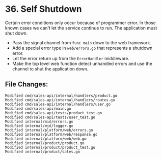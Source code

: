 # 36. Self Shutdown

Certain error conditions only occur because of programmer error. In those known
cases we can't let the service continue to run. The application must shut down.

- Pass the signal channel from `func main` down to the web framework.
- Add a special error type in `web/errors.go` that represents a shutdown error.
- Let the error return up from the `ErrorHandler` middleware.
- Make the top level web function detect unhandled errors and use the channel to shut the application down.

## File Changes:

```
Modified cmd/sales-api/internal/handlers/product.go
Modified cmd/sales-api/internal/handlers/routes.go
Modified cmd/sales-api/internal/handlers/user.go
Modified cmd/sales-api/main.go
Modified cmd/sales-api/tests/product_test.go
Modified cmd/sales-api/tests/user_test.go
Modified internal/mid/errors.go
Modified internal/mid/logger.go
Modified internal/platform/web/errors.go
Modified internal/platform/web/response.go
Modified internal/platform/web/web.go
Modified internal/product/product.go
Modified internal/product/product_test.go
Modified internal/product/sales.go
```